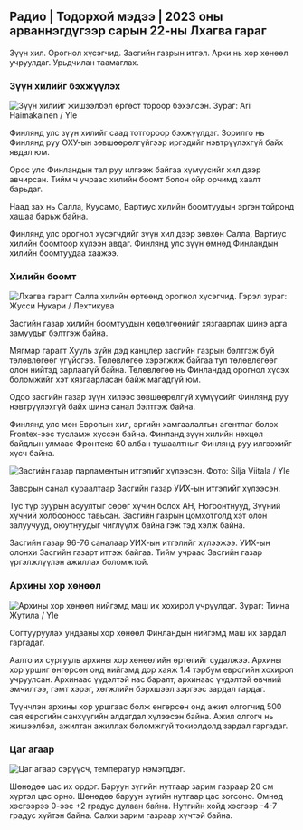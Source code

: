 ## Радио \| Тодорхой мэдээ \| 2023 оны арваннэгдүгээр сарын 22-ны Лхагва гараг

Зүүн хил. Орогнол хүсэгчид. Засгийн газрын итгэл. Архи нь хор хөнөөл учруулдаг. Урьдчилан таамаглах.

### Зүүн хилийг бэхжүүлэх

![Зүүн хилийг жишээлбэл өргөст тороор бэхэлсэн. Зураг: Ari Haimakainen / Yle](https://images.cdn.yle.fi/image/upload/c_crop,h_3078,w_5472,x_0,y_157/ar_1.7777777777777777,c_fill,g_faces,w_06/h_06q_auto:eco/f_auto/fl_lossy/v1700489748/39-1203622655b691ed016a)

Финлянд улс зүүн хилийг саад тотгороор бэхжүүлдэг. Зорилго нь Финлянд руу ОХУ-ын зөвшөөрөлгүйгээр иргэдийг нэвтрүүлэхгүй байх явдал юм.

Орос улс Финландын тал руу илгээж байгаа хүмүүсийг хил дээр авчирсан. Тийм ч учраас хилийн боомт болон ойр орчимд хаалт барьдаг.

Наад зах нь Салла, Куусамо, Вартиус хилийн боомтуудын эргэн тойронд хашаа барьж байна.

Финлянд улс орогнол хүсэгчдийг зүүн хил дээр зөвхөн Салла, Вартиус хилийн боомтоор хүлээн авдаг. Финлянд улс зүүн өмнөд Финландын хилийн боомтуудаа хаажээ.

### Хилийн боомт

![Лхагва гарагт Салла хилийн өртөөнд орогнол хүсэгчид. Гэрэл зураг: Жусси Нукари / Лехтикува](https://images.cdn.yle.fi/image/upload/c_crop,h_2879,w_5119,x_0,y_429/ar_1.777777777777777,c_fill,g_faces/prr_60d,q_auto:eco/f_auto/fl_lossy/v1700655653/39-1204918655df1f3cef50)

Засгийн газар хилийн боомтуудын хөдөлгөөнийг хязгаарлах шинэ арга замуудыг бэлтгэж байна.

Мягмар гарагт Хууль зүйн дэд канцлер засгийн газрын бэлтгэж буй төлөвлөгөөг үгүйсгэв. Төлөвлөгөө хэрэгжиж байгаа тул төлөвлөгөөг олон нийтэд зарлаагүй байна. Төлөвлөгөө нь Финландад орогнол хүсэх боломжийг хэт хязгаарласан байж магадгүй юм.

Одоо засгийн газар зүүн хилээс зөвшөөрөлгүй хүмүүсийг Финлянд руу нэвтрүүлэхгүй байх шинэ санал бэлтгэж байна.

Финлянд улс мөн Европын хил, эргийн хамгаалалтын агентлаг болох Frontex-ээс тусламж хүссэн байна. Финланд зүүн хилийн нөхцөл байдлын улмаас Фронтекс 60 албан тушаалтныг Финлянд руу илгээхийг хүсч байна.

![Засгийн газар парламентын итгэлийг хүлээсэн. Фото: Silja Viitala / Yle](https://images.cdn.yle.fi/image/upload/c_crop,h_2241,w_3983,x_0,y_325/ar_1.7777777777777777,c_fill,g_faces,h_pr_610/d.q_auto:eco/f_auto/fl_lossy/v1696934704/39-118409465252a7d6dc9d)

Завсрын санал хураалтаар Засгийн газар УИХ-ын итгэлийг хүлээсэн.

Тус түр зуурын асуултыг сөрөг хүчин болох АН, Ногоонтнууд, Зүүний хүчний холбооноос тавьсан. Засгийн газрын цомхотголд хэт олон залуучууд, оюутнуудыг чиглүүлж байна гэж тэд хэлж байна.

Засгийн газар 96-76 саналаар УИХ-ын итгэлийг хүлээжээ. УИХ-ын олонхи Засгийн газарт итгэж байгаа. Тийм учраас Засгийн газар үргэлжлүүлэн ажиллах боломжтой.

### Архины хор хөнөөл

![Архины хор хөнөөл нийгэмд маш их хохирол учруулдаг. Зураг: Тиина Жутила / Yle](https://images.cdn.yle.fi/image/upload/c_crop,h_2944,w_5235,x_0,y_312/ar_1.7777777777777777,c_fill,g_faces,h_pr_610/d.q_auto:eco/f_auto/fl_lossy/v1700406169/39-1203003655a1febe291f)

Согтууруулах ундааны хор хөнөөл Финландын нийгэмд маш их зардал гаргадаг.

Аалто их сургууль архины хор хөнөөлийн өртөгийг судалжээ. Архины хор уршиг өнгөрсөн онд нийгэмд дор хаяж 1.4 тэрбум еврогийн хохирол учруулсан. Архинаас үүдэлтэй нас баралт, архинаас үүдэлтэй өвчний эмчилгээ, гэмт хэрэг, хөгжлийн бэрхшээл зэргээс зардал гардаг.

Түүнчлэн архины хор уршгаас болж өнгөрсөн онд ажил олгогчид 500 сая еврогийн санхүүгийн алдагдал хүлээсэн байна. Ажил олгогч нь жишээлбэл, ажилтан ажиллах боломжгүй тохиолдолд зардал гаргадаг.

### Цаг агаар

![Цаг агаар сэрүүсч, температур нэмэгддэг.](https://images.cdn.yle.fi/image/upload/c_crop,h_1080,w_1919,x_0,y_0/ar_1.7777777777777777,c_fill,g_faces,w_02/dpr_1.0/q_auto:eco/f_auto/fl_lossy/v1700671048/39-1205140655e2e229bced)

Шөнөдөө цас их ордог. Баруун зүгийн нутгаар зарим газраар 20 см хүртэл цас орно. Шөнөдөө баруун зүгийн нутгаар цас зогсоно. Өмнөд хэсгээрээ 0-ээс +2 градус дулаан байна. Нутгийн хойд хэсгээр -4-7 градус хүйтэн байна. Салхи зарим газраар хүчтэй байна.